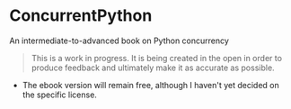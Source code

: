 # ConcurrentPython
An intermediate-to-advanced book on Python concurrency

> This is a work in progress. It is being created in the open in order to produce feedback and
> ultimately make it as accurate as possible.

* The ebook version will remain free, although I haven't yet decided on the specific license.
